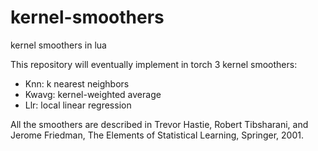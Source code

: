 kernel-smoothers
================

kernel smoothers in lua

This repository will eventually implement in torch 3 kernel smoothers:
* Knn: k nearest neighbors
* Kwavg: kernel-weighted average
* Llr: local linear regression

All the smoothers are described in Trevor Hastie, Robert Tibsharani,
and Jerome Friedman, The Elements of Statistical Learning, Springer,
2001.
